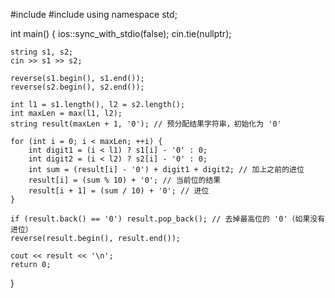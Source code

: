 #include <iostream>
#include <algorithm>
using namespace std;

int main() {
    ios::sync_with_stdio(false);
    cin.tie(nullptr);

    string s1, s2;
    cin >> s1 >> s2;

    reverse(s1.begin(), s1.end());
    reverse(s2.begin(), s2.end());

    int l1 = s1.length(), l2 = s2.length();
    int maxLen = max(l1, l2);
    string result(maxLen + 1, '0'); // 预分配结果字符串，初始化为 '0'

    for (int i = 0; i < maxLen; ++i) {
        int digit1 = (i < l1) ? s1[i] - '0' : 0;
        int digit2 = (i < l2) ? s2[i] - '0' : 0;
        int sum = (result[i] - '0') + digit1 + digit2; // 加上之前的进位
        result[i] = (sum % 10) + '0'; // 当前位的结果
        result[i + 1] = (sum / 10) + '0'; // 进位
    }

    if (result.back() == '0') result.pop_back(); // 去掉最高位的 '0'（如果没有进位）
    reverse(result.begin(), result.end());

    cout << result << '\n';
    return 0;
}
